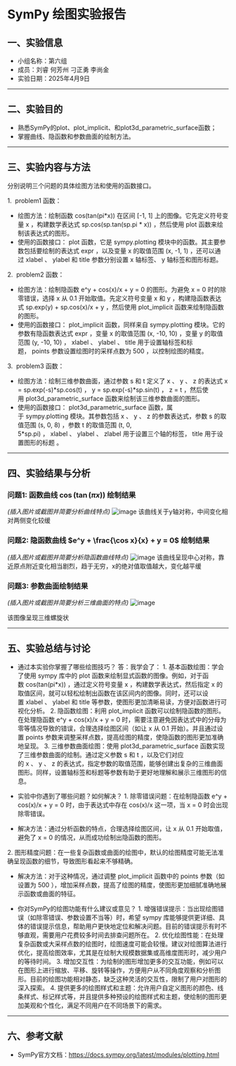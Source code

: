 # SymPy 绘图实验报告

## 一、实验信息

- 小组名称：第六组
- 成员：刘睿 何芳州 刁正勇 李尚金
- 实验日期：2025年4月9日

---

## 二、实验目的

- 熟悉SymPy的plot、plot_implicit、和plot3d_parametric_surface函数；
- 掌握曲线、隐函数和参数曲面的绘制方法。

---

## 三、实验内容与方法

分别说明三个问题的具体绘图方法和使用的函数接口。
 
1.  problem1 函数：
- 绘图方法：绘制函数 cos(tan(pi*x)) 在区间 [-1, 1] 上的图像。它先定义符号变量 x ，构建数学表达式 sp.cos(sp.tan(sp.pi * x)) ，然后使用 plot 函数来绘制该表达式的图形。
- 使用的函数接口： plot 函数，它是 sympy.plotting 模块中的函数。其主要参数包括要绘制的表达式 expr ，以及变量 x 的取值范围 (x, -1, 1) ，还可以通过 xlabel 、 ylabel 和 title 参数分别设置 x 轴标签、 y 轴标签和图形标题。
 
2.  problem2 函数：
- 绘图方法：绘制隐函数 e^y + cos(x)/x + y = 0 的图形。为避免 x = 0 时的除零错误，选择 x 从 0.1 开始取值。先定义符号变量 x 和 y ，构建隐函数表达式 sp.exp(y) + sp.cos(x)/x + y ，然后使用 plot_implicit 函数来绘制隐函数的图形。
- 使用的函数接口： plot_implicit 函数，同样来自 sympy.plotting 模块。它的参数有隐函数表达式 expr ，变量 x 的取值范围 (x, -10, 10) ，变量 y 的取值范围 (y, -10, 10) ， xlabel 、 ylabel 、 title 用于设置轴标签和标题， points 参数设置绘图时的采样点数为 500 ，以控制绘图的精度。
 
3.  problem3 函数：
- 绘图方法：绘制三维参数曲面，通过参数 s 和 t 定义了 x 、 y 、 z 的表达式 x = sp.exp(-s)*sp.cos(t) ， y = sp.exp(-s)*sp.sin(t) ， z = t ，然后使用 plot3d_parametric_surface 函数来绘制该三维参数曲面的图形。
- 使用的函数接口： plot3d_parametric_surface 函数，属于 sympy.plotting 模块。其参数包括 x 、 y 、 z 的参数表达式，参数 s 的取值范围 (s, 0, 8) ，参数 t 的取值范围 (t, 0, 5*sp.pi) ， xlabel 、 ylabel 、 zlabel 用于设置三个轴的标签， title 用于设置图形的标题 。

---

## 四、实验结果与分析

### 问题1: 函数曲线 $\cos(\tan(\pi x))$ 绘制结果
*(插入图片或截图并简要分析曲线特点)*
![image](https://github.com/user-attachments/assets/a3b266b5-c6e0-492b-b85c-11365e485b82)
该曲线关于y轴对称，中间变化相对两侧变化较缓
### 问题2: 隐函数曲线 $e^y + \frac{\cos x}{x} + y = 0$ 绘制结果
*(插入图片或截图并简要分析隐函数曲线特点)*
![image](https://github.com/user-attachments/assets/d547a776-4b5e-45eb-af14-3c9672b21df0)
该曲线呈现中心对称，靠近原点附近变化相当剧烈，趋于无穷，x的绝对值取值越大，变化越平缓
### 问题3: 参数曲面绘制结果
*(插入图片或截图并简要分析三维曲面的特点)*
![image](https://github.com/user-attachments/assets/a655f298-87fc-4aa1-979c-2bfbe7bfa77f)

该图像呈现三维螺旋状

---

## 五、实验总结与讨论

- 通过本实验你掌握了哪些绘图技巧？
  答：我学会了：
1. 基本函数绘图：学会了使用 sympy 库中的 plot 函数来绘制显式函数的图像。例如，对于函数 cos(tan(pi*x)) ，通过定义符号变量 x ，构建数学表达式，然后指定 x 的取值区间，就可以轻松绘制出函数在该区间内的图像。同时，还可以设置 xlabel 、 ylabel 和 title 等参数，使图形更加清晰易读，方便对函数进行可视化分析。
2. 隐函数绘图：利用 plot_implicit 函数可以绘制隐函数的图形。在处理隐函数 e^y + cos(x)/x + y = 0 时，需要注意避免因表达式中的分母为零等情况导致的错误，合理选择绘图区间（如让 x 从 0.1 开始）。并且通过设置 points 参数来调整采样点数，提高绘图的精度，使隐函数的图形更加准确地呈现。
3. 三维参数曲面绘图：使用 plot3d_parametric_surface 函数实现了三维参数曲面的绘制。通过定义参数 s 和 t ，以及它们对应的 x 、 y 、 z 的表达式，指定参数的取值范围，能够创建出复杂的三维曲面图形。同样，设置轴标签和标题等参数有助于更好地理解和展示三维图形的信息。
  
- 实验中你遇到了哪些问题？如何解决？
1. 除零错误问题：在绘制隐函数 e^y + cos(x)/x + y = 0 时，由于表达式中存在 cos(x)/x 这一项，当 x = 0 时会出现除零错误。
- 解决方法：通过分析函数的特点，合理选择绘图区间，让 x 从 0.1 开始取值，避免了 x = 0 的情况，从而成功绘制出隐函数的图形。
 
2. 图形精度问题：在一些复杂函数或曲面的绘图中，默认的绘图精度可能无法准确呈现函数的细节，导致图形看起来不够精确。
- 解决方法：对于这种情况，通过调整 plot_implicit 函数中的 points 参数（如设置为 500 ），增加采样点数，提高了绘图的精度，使图形更加细腻准确地展示函数或曲面的特征。

- 你对SymPy的绘图功能有什么建议或意见？
1. 增强错误提示：当出现绘图错误（如除零错误、参数设置不当等）时，希望 sympy 库能够提供更详细、具体的错误提示信息，帮助用户更快地定位和解决问题。目前的错误提示有时不够直观，需要用户花费较多时间去排查问题所在。
2. 优化绘图性能：在处理复杂函数或大采样点数的绘图时，绘图速度可能会较慢。建议对绘图算法进行优化，提高绘图效率，尤其是在绘制大规模数据集或高维度图形时，减少用户的等待时间。
3. 增加交互性：为绘制的图形增加更多的交互功能，例如可以在图形上进行缩放、平移、旋转等操作，方便用户从不同角度观察和分析图形。目前的绘图功能相对静态，缺乏这种灵活的交互性，限制了用户对图形的深入探索。
4. 提供更多的绘图样式和主题：允许用户自定义图形的颜色、线条样式、标记样式等，并且提供多种预设的绘图样式和主题，使绘制的图形更加美观和个性化，满足不同用户在不同场景下的需求。

---

## 六、参考文献

- SymPy官方文档：https://docs.sympy.org/latest/modules/plotting.html
